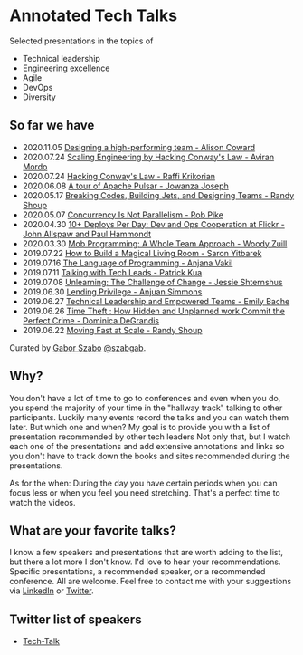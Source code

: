 # Annotated Tech Talks

Selected presentations in the topics of

* Technical leadership
* Engineering excellence
* Agile
* DevOps
* Diversity

## So far we have

* 2020.11.05 [Designing a high-performing team - Alison Coward](designing-high-perfoming-team)
* 2020.07.24 [Scaling Engineering by Hacking Conway's Law - Aviran Mordo](scaling-engineering-by-backing-conways-law)
* 2020.07.24 [Hacking Conway's Law - Raffi Krikorian](hacking-conways-law-by-raffi-krikorian)
* 2020.06.08 [A tour of Apache Pulsar - Jowanza Joseph](a-tour-of-apache-pulsar)
* 2020.05.17 [Breaking Codes, Building Jets, and Designing Teams - Randy Shoup](breaking-codes-building-jets-and-designing-teams)
* 2020.05.07 [Concurrency Is Not Parallelism - Rob Pike](concurrency-is-not-parallelism)
* 2020.04.30 [10+ Deploys Per Day: Dev and Ops Cooperation at Flickr - John Allspaw and Paul Hammondt](ten-plus-deploys-per-day)
* 2020.03.30 [Mob Programming: A Whole Team Approach - Woody Zuill](mob-programming-a-whole-team-approach)
* 2019.07.22 [How to Build a Magical Living Room - Saron Yitbarek](how-to-build-a-magical-living-room)
* 2019.07.16 [The Language of Programming - Anjana Vakil](the-language-of-programming)
* 2019.07.11 [Talking with Tech Leads - Patrick Kua](talking-with-tech-leads)
* 2019.07.08 [Unlearning: The Challenge of Change - Jessie Shternshus](unlearning-the-challenge-of-change)
* 2019.06.30 [Lending Privilege - Anjuan Simmons](lending-privilege)
* 2019.06.27 [Technical Leadership and Empowered Teams - Emily Bache](technical-leadership-and-empowered-teams)
* 2019.06.26 [Time Theft : How Hidden and Unplanned work Commit the Perfect Crime - Dominica DeGrandis](time-theft)
* 2019.06.22 [Moving Fast at Scale - Randy Shoup](moving-fast-at-scale)

Curated by [Gabor Szabo](https://www.linkedin.com/in/szabgab) [@szabgab](https://twitter.com/szabgab).

## Why?

You don't have a lot of time to go to conferences and even when you do, you spend the majority of your time in the
"hallway track" talking to other participants. Luckily many events record the talks and you can watch them later.
But which one and when? My goal is to provide you with a list of presentation recommended by other tech leaders
Not only that, but I watch each one of the presentations and add extensive annotations and links so you don't
have to track down the books and sites recommended during the presentations.

As for the when: During the day you have certain periods when you can focus less or when you feel you need
stretching. That's a perfect time to watch the videos.


## What are your favorite talks?

I know a few speakers and presentations that are worth adding to the list, but there a lot more I don't know.
I'd love to hear your recommendations. Specific presentations, a recommended speaker, or a recommended conference.
All are welcome. Feel free to contact me with your suggestions via [LinkedIn](https://www.linkedin.com/in/szabgab) or [Twitter](https://twitter.com/szabgab).


## Twitter list of speakers

* [Tech-Talk](https://twitter.com/szabgab/lists/tech-talks)
